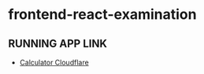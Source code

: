 # frontend-react-examination
## RUNNING APP LINK
- [Calculator Cloudflare](https://a10a2d60.frontend-react-examination.pages.dev/)
